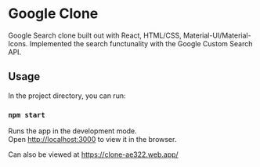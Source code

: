 # Google Clone

Google Search clone built out with React, HTML/CSS, Material-UI/Material-Icons. Implemented the search functunality with the Google Custom Search API.

## Usage

In the project directory, you can run:

### `npm start`

Runs the app in the development mode.\
Open [http://localhost:3000](http://localhost:3000) to view it in the browser.

Can also be viewed at https://clone-ae322.web.app/

